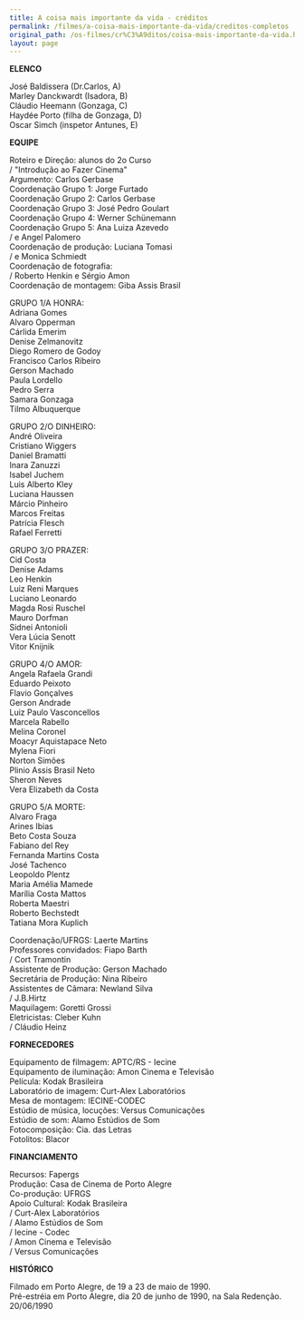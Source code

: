 ```yaml
---
title: A coisa mais importante da vida - créditos
permalink: /filmes/a-coisa-mais-importante-da-vida/creditos-completos
original_path: /os-filmes/cr%C3%A9ditos/coisa-mais-importante-da-vida.html
layout: page
---
```

**ELENCO**

José Baldissera (Dr.Carlos, A)\
Marley Danckwardt (Isadora, B)\
Cláudio Heemann (Gonzaga, C)\
Haydée Porto (filha de Gonzaga, D)\
Oscar Simch (inspetor Antunes, E)

**EQUIPE**

Roteiro e Direção: alunos do 2o Curso\
/ "Introdução ao Fazer Cinema"\
Argumento: Carlos Gerbase\
Coordenação Grupo 1: Jorge Furtado\
Coordenação Grupo 2: Carlos Gerbase\
Coordenação Grupo 3: José Pedro Goulart\
Coordenação Grupo 4: Werner Schünemann\
Coordenação Grupo 5: Ana Luiza Azevedo\
/ e Angel Palomero\
Coordenação de produção: Luciana Tomasi\
/ e Monica Schmiedt\
Coordenação de fotografia:\
/ Roberto Henkin e Sérgio Amon\
Coordenação de montagem: Giba Assis Brasil

GRUPO 1/A HONRA:\
Adriana Gomes\
Alvaro Opperman\
Cárlida Emerim\
Denise Zelmanovitz\
Diego Romero de Godoy\
Francisco Carlos Ribeiro\
Gerson Machado\
Paula Lordello\
Pedro Serra\
Samara Gonzaga\
Tilmo Albuquerque

GRUPO 2/O DINHEIRO:\
André Oliveira\
Cristiano Wiggers\
Daniel Bramatti\
Inara Zanuzzi\
Isabel Juchem\
Luis Alberto Kley\
Luciana Haussen\
Márcio Pinheiro\
Marcos Freitas\
Patrícia Flesch\
Rafael Ferretti

GRUPO 3/O PRAZER:\
Cid Costa\
Denise Adams\
Leo Henkin\
Luiz Reni Marques\
Luciano Leonardo\
Magda Rosi Ruschel\
Mauro Dorfman\
Sidnei Antonioli\
Vera Lúcia Senott\
Vitor Knijnik

GRUPO 4/O AMOR:\
Angela Rafaela Grandi\
Eduardo Peixoto\
Flavio Gonçalves\
Gerson Andrade\
Luiz Paulo Vasconcellos\
Marcela Rabello\
Melina Coronel\
Moacyr Aquistapace Neto\
Mylena Fiori\
Norton Simões\
Plinio Assis Brasil Neto\
Sheron Neves\
Vera Elizabeth da Costa

GRUPO 5/A MORTE:\
Alvaro Fraga\
Arines Ibias\
Beto Costa Souza\
Fabiano del Rey\
Fernanda Martins Costa\
José Tachenco\
Leopoldo Plentz\
Maria Amélia Mamede\
Marília Costa Mattos\
Roberta Maestri\
Roberto Bechstedt\
Tatiana Mora Kuplich

Coordenação/UFRGS: Laerte Martins\
Professores convidados: Fiapo Barth\
/ Cort Tramontin\
Assistente de Produção: Gerson Machado\
Secretária de Produção: Nina Ribeiro\
Assistentes de Câmara: Newland Silva\
/ J.B.Hirtz\
Maquilagem: Goretti Grossi\
Eletricistas: Cleber Kuhn\
/ Cláudio Heinz

**FORNECEDORES**

Equipamento de filmagem: APTC/RS - Iecine\
Equipamento de iluminação: Amon Cinema e Televisão\
Película: Kodak Brasileira\
Laboratório de imagem: Curt-Alex Laboratórios\
Mesa de montagem: IECINE-CODEC\
Estúdio de música, locuções: Versus Comunicações\
Estúdio de som: Alamo Estúdios de Som\
Fotocomposição: Cia. das Letras\
Fotolitos: Blacor

**FINANCIAMENTO**

Recursos: Fapergs\
Produção: Casa de Cinema de Porto Alegre\
Co-produção: UFRGS\
Apoio Cultural: Kodak Brasileira\
/ Curt-Alex Laboratórios\
/ Alamo Estúdios de Som\
/ Iecine - Codec\
/ Amon Cinema e Televisão\
/ Versus Comunicações

**HISTÓRICO**

Filmado em Porto Alegre, de 19 a 23 de maio de 1990.\
Pré-estréia em Porto Alegre, dia 20 de junho de 1990, na Sala Redenção.\
20/06/1990